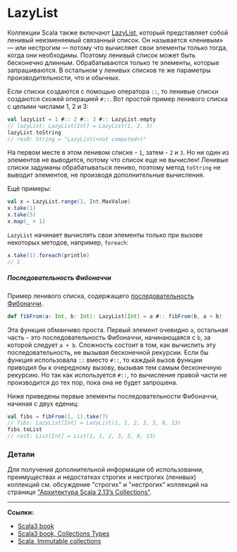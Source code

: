 # LazyList

Коллекции Scala также включают [LazyList](https://scala-lang.org/api/3.x/scala/collection/immutable/LazyList.html),
который представляет собой ленивый неизменяемый связанный список.
Он называется «ленивым» — или нестрогим — потому что вычисляет свои элементы только тогда, когда они необходимы.
Поэтому ленивый список может быть бесконечно длинным. 
Обрабатываются только те элементы, которые запрашиваются. 
В остальном у ленивых списков те же параметры производительности, что и обычных.

Если списки создаются с помощью оператора `::`, то ленивые списки создаются схожей операцией `#::`. 
Вот простой пример ленивого списка с целыми числами 1, 2 и 3:

```scala
val lazyList = 1 #:: 2 #:: 3 #:: LazyList.empty
// lazyList: LazyList[Int] = LazyList(1, 2, 3)
lazyList.toString
// res0: String = "LazyList(<not computed>)"
```

На первом месте в этом ленивом списке - `1`, затем - `2` и `3`. 
Но ни один из элементов не выводится, потому что список еще не вычислен! 
Ленивые списки задуманы обрабатываться лениво, поэтому метод `toString` не выводит элементов, 
не производя дополнительные вычисления.

Ещё примеры:

```scala
val x = LazyList.range(1, Int.MaxValue)
x.take(1)    
x.take(5)    
x.map(_ + 1) 
```

`LazyList` начинает вычислять свои элементы только при вызове некоторых методов, например, `foreach`:

```scala
x.take(1).foreach(println)
// 1
```

##### Последовательность Фибоначчи

Пример ленивого списка, 
содержащего [последовательность Фибоначчи](https://ru.wikipedia.org/wiki/%D0%A7%D0%B8%D1%81%D0%BB%D0%B0_%D0%A4%D0%B8%D0%B1%D0%BE%D0%BD%D0%B0%D1%87%D1%87%D0%B8). 

```scala
def fibFrom(a: Int, b: Int): LazyList[Int] = a #:: fibFrom(b, a + b)
```

Эта функция обманчиво проста. 
Первый элемент очевидно `a`, остальная часть - 
это последовательность Фибоначчи, начинающаяся с `b`, за которой следует `a + b`. 
Сложность состоит в том, как вычислить эту последовательность, не вызывая бесконечной рекурсии. 
Если бы функция использовала `::` вместо `#::`, то каждый вызов функции приводил бы к очередному вызову, 
вызывая тем самым бесконечную рекурсию. 
Но так как используется `#::`, то вычисление правой части не производится до тех пор, пока она не будет запрошена.

Ниже приведены первые элементы последовательности Фибоначчи, начиная с двух едениц:

```scala
val fibs = fibFrom(1, 1).take(7)
// fibs: LazyList[Int] = LazyList(1, 1, 2, 3, 5, 8, 13)
fibs.toList
// res5: List[Int] = List(1, 1, 2, 3, 5, 8, 13)
```


### Детали

Для получения дополнительной информации об использовании, преимуществах и недостатках
строгих и нестрогих (ленивых) коллекций см.
обсуждение "строгих" и "нестрогих" коллекций на странице
["Архитектура Scala 2.13’s Collections"](https://docs.scala-lang.org/overviews/core/architecture-of-scala-213-collections.html).


---

**Ссылки:**

- [Scala3 book](https://docs.scala-lang.org/scala3/book/taste-collections.html)
- [Scala3 book, Collections Types](https://docs.scala-lang.org/scala3/book/collections-classes.html)
- [Scala, Immutable collections](https://docs.scala-lang.org/ru/overviews/collections-2.13/concrete-immutable-collection-classes.html)
